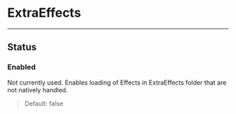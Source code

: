 # ExtraEffects

---

## Status

### Enabled

 Not currently used. Enables loading of Effects in ExtraEffects folder that are not natively handled.

>Default: false
